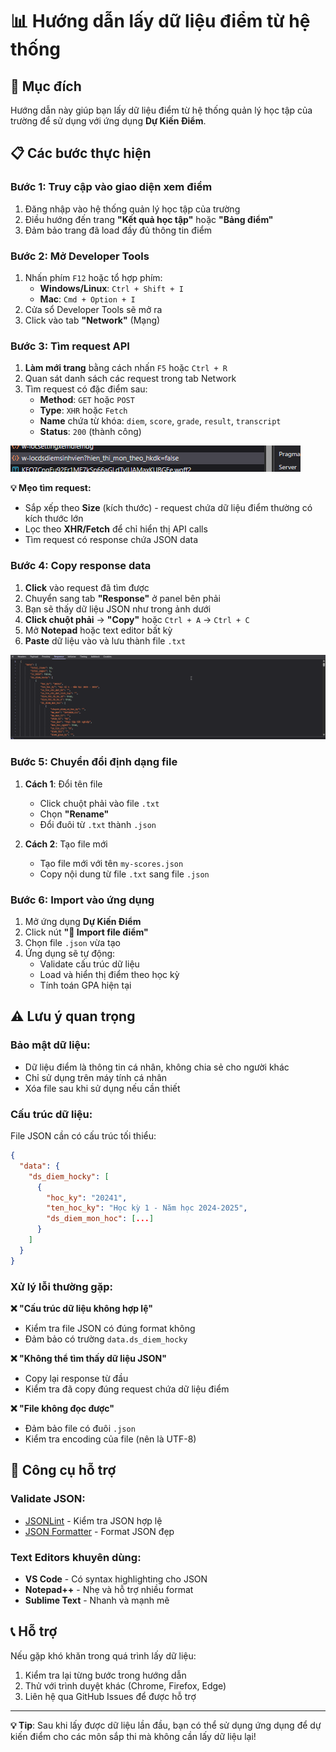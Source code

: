 # 📊 Hướng dẫn lấy dữ liệu điểm từ hệ thống

## 🎯 Mục đích
Hướng dẫn này giúp bạn lấy dữ liệu điểm từ hệ thống quản lý học tập của trường để sử dụng với ứng dụng **Dự Kiến Điểm**.

## 📋 Các bước thực hiện

### **Bước 1: Truy cập vào giao diện xem điểm**
1. Đăng nhập vào hệ thống quản lý học tập của trường
2. Điều hướng đến trang **"Kết quả học tập"** hoặc **"Bảng điểm"**
3. Đảm bảo trang đã load đầy đủ thông tin điểm

### **Bước 2: Mở Developer Tools**
1. Nhấn phím `F12` hoặc tổ hợp phím:
   - **Windows/Linux**: `Ctrl + Shift + I`
   - **Mac**: `Cmd + Option + I`
2. Cửa sổ Developer Tools sẽ mở ra
3. Click vào tab **"Network"** (Mạng)

### **Bước 3: Tìm request API**
1. **Làm mới trang** bằng cách nhấn `F5` hoặc `Ctrl + R`
2. Quan sát danh sách các request trong tab Network
3. Tìm request có đặc điểm sau:
   - **Method**: `GET` hoặc `POST`
   - **Type**: `XHR` hoặc `Fetch`
   - **Name** chứa từ khóa: `diem`, `score`, `grade`, `result`, `transcript`
   - **Status**: `200` (thành công)

![Ví dụ request cần tìm](screenshots/request.png)

**💡 Mẹo tìm request:**
- Sắp xếp theo **Size** (kích thước) - request chứa dữ liệu điểm thường có kích thước lớn
- Lọc theo **XHR/Fetch** để chỉ hiển thị API calls
- Tìm request có response chứa JSON data

### **Bước 4: Copy response data**
1. **Click** vào request đã tìm được
2. Chuyển sang tab **"Response"** ở panel bên phải
3. Bạn sẽ thấy dữ liệu JSON như trong ảnh dưới
4. **Click chuột phải** → **"Copy"** hoặc `Ctrl + A` → `Ctrl + C`
5. Mở **Notepad** hoặc text editor bất kỳ
6. **Paste** dữ liệu vào và lưu thành file `.txt`

![Ví dụ response data](screenshots/response.png)

### **Bước 5: Chuyển đổi định dạng file**
1. **Cách 1**: Đổi tên file
   - Click chuột phải vào file `.txt`
   - Chọn **"Rename"**
   - Đổi đuôi từ `.txt` thành `.json`
   
2. **Cách 2**: Tạo file mới
   - Tạo file mới với tên `my-scores.json`
   - Copy nội dung từ file `.txt` sang file `.json`

### **Bước 6: Import vào ứng dụng**
1. Mở ứng dụng **Dự Kiến Điểm**
2. Click nút **"📁 Import file điểm"**
3. Chọn file `.json` vừa tạo
4. Ứng dụng sẽ tự động:
   - Validate cấu trúc dữ liệu
   - Load và hiển thị điểm theo học kỳ
   - Tính toán GPA hiện tại

## ⚠️ Lưu ý quan trọng

### **Bảo mật dữ liệu:**
- Dữ liệu điểm là thông tin cá nhân, không chia sẻ cho người khác
- Chỉ sử dụng trên máy tính cá nhân
- Xóa file sau khi sử dụng nếu cần thiết

### **Cấu trúc dữ liệu:**
File JSON cần có cấu trúc tối thiểu:
```json
{
  "data": {
    "ds_diem_hocky": [
      {
        "hoc_ky": "20241",
        "ten_hoc_ky": "Học kỳ 1 - Năm học 2024-2025",
        "ds_diem_mon_hoc": [...]
      }
    ]
  }
}
```

### **Xử lý lỗi thường gặp:**

**❌ "Cấu trúc dữ liệu không hợp lệ"**
- Kiểm tra file JSON có đúng format không
- Đảm bảo có trường `data.ds_diem_hocky`

**❌ "Không thể tìm thấy dữ liệu JSON"**
- Copy lại response từ đầu
- Kiểm tra đã copy đúng request chứa dữ liệu điểm

**❌ "File không đọc được"**
- Đảm bảo file có đuôi `.json`
- Kiểm tra encoding của file (nên là UTF-8)

## 🔧 Công cụ hỗ trợ

### **Validate JSON:**
- [JSONLint](https://jsonlint.com/) - Kiểm tra JSON hợp lệ
- [JSON Formatter](https://jsonformatter.curiousconcept.com/) - Format JSON đẹp

### **Text Editors khuyên dùng:**
- **VS Code** - Có syntax highlighting cho JSON
- **Notepad++** - Nhẹ và hỗ trợ nhiều format
- **Sublime Text** - Nhanh và mạnh mẽ

## 📞 Hỗ trợ

Nếu gặp khó khăn trong quá trình lấy dữ liệu:
1. Kiểm tra lại từng bước trong hướng dẫn
2. Thử với trình duyệt khác (Chrome, Firefox, Edge)
3. Liên hệ qua GitHub Issues để được hỗ trợ

---

**💡 Tip**: Sau khi lấy được dữ liệu lần đầu, bạn có thể sử dụng ứng dụng để dự kiến điểm cho các môn sắp thi mà không cần lấy dữ liệu lại!
